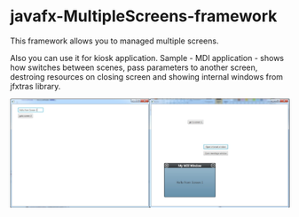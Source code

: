 javafx-MultipleScreens-framework
====================
This framework allows you to managed multiple screens. 
  
Also you can use it for kiosk application. Sample - MDI application - shows how switches between scenes, pass parameters to another screen, destroing resources on closing screen and showing internal windows from jfxtras library.  

![Logo](mdi_framework/logo.jpg)
